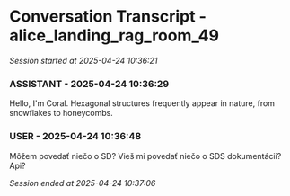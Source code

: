 # Conversation Transcript - alice_landing_rag_room_49

*Session started at 2025-04-24 10:36:21*

### ASSISTANT - 2025-04-24 10:36:29

Hello, I'm Coral. Hexagonal structures frequently appear in nature, from snowflakes to honeycombs.

### USER - 2025-04-24 10:36:48

Môžem povedať niečo o SD? Vieš mi povedať niečo o SDS dokumentácii? Api?

*Session ended at 2025-04-24 10:37:06*
